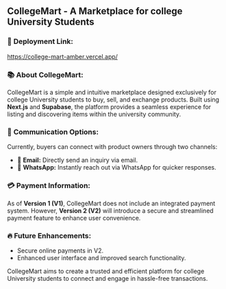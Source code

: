 ## CollegeMart - A Marketplace for college University Students  

### 🚀 **Deployment Link:**  
https://college-mart-amber.vercel.app/

### 📚 **About CollegeMart:**  
CollegeMart is a simple and intuitive marketplace designed exclusively for college University students to buy, sell, and exchange products. Built using **Next.js** and **Supabase**, the platform provides a seamless experience for listing and discovering items within the university community.  

### 🔗 **Communication Options:**  
Currently, buyers can connect with product owners through two channels:  
- 📧 **Email:** Directly send an inquiry via email.  
- 📱 **WhatsApp:** Instantly reach out via WhatsApp for quicker responses.  

### 💳 **Payment Information:**  
As of **Version 1 (V1)**, CollegeMart does not include an integrated payment system. However, **Version 2 (V2)** will introduce a secure and streamlined payment feature to enhance user convenience.  

### 🔥 **Future Enhancements:**  
- Secure online payments in V2.  
- Enhanced user interface and improved search functionality.  

CollegeMart aims to create a trusted and efficient platform for college University students to connect and engage in hassle-free transactions.
